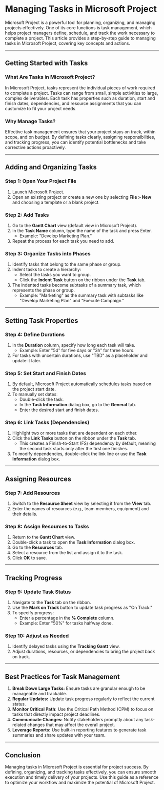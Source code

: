 # Managing Tasks in Microsoft Project

Microsoft Project is a powerful tool for planning, organizing, and managing projects effectively. One of its core functions is task management, which helps project managers define, schedule, and track the work necessary to complete a project. This article provides a step-by-step guide to managing tasks in Microsoft Project, covering key concepts and actions.

---

## Getting Started with Tasks

### What Are Tasks in Microsoft Project?
In Microsoft Project, tasks represent the individual pieces of work required to complete a project. Tasks can range from small, simple activities to large, complex deliverables. Each task has properties such as duration, start and finish dates, dependencies, and resource assignments that you can customize to fit your project needs.

### Why Manage Tasks?
Effective task management ensures that your project stays on track, within scope, and on budget. By defining tasks clearly, assigning responsibilities, and tracking progress, you can identify potential bottlenecks and take corrective actions proactively.

---

## Adding and Organizing Tasks

### Step 1: Open Your Project File
1. Launch Microsoft Project.
2. Open an existing project or create a new one by selecting **File > New** and choosing a template or a blank project.

### Step 2: Add Tasks
1. Go to the **Gantt Chart** view (default view in Microsoft Project).
2. In the **Task Name** column, type the name of the task and press Enter.
   - Example: "Develop Marketing Plan."
3. Repeat the process for each task you need to add.

### Step 3: Organize Tasks into Phases
1. Identify tasks that belong to the same phase or group.
2. Indent tasks to create a hierarchy:
   - Select the tasks you want to group.
   - Click the **Indent Task** button on the ribbon under the **Task** tab.
3. The indented tasks become subtasks of a summary task, which represents the phase or group.
   - Example: "Marketing" as the summary task with subtasks like "Develop Marketing Plan" and "Execute Campaign."

---

## Setting Task Properties

### Step 4: Define Durations
1. In the **Duration** column, specify how long each task will take.
   - Example: Enter "5d" for five days or "3h" for three hours.
2. For tasks with uncertain durations, use "TBD" as a placeholder and update it later.

### Step 5: Set Start and Finish Dates
1. By default, Microsoft Project automatically schedules tasks based on the project start date.
2. To manually set dates:
   - Double-click the task.
   - In the **Task Information** dialog box, go to the **General** tab.
   - Enter the desired start and finish dates.

### Step 6: Link Tasks (Dependencies)
1. Highlight two or more tasks that are dependent on each other.
2. Click the **Link Tasks** button on the ribbon under the **Task** tab.
   - This creates a Finish-to-Start (FS) dependency by default, meaning the second task starts only after the first one finishes.
3. To modify dependencies, double-click the link line or use the **Task Information** dialog box.

---

## Assigning Resources

### Step 7: Add Resources
1. Switch to the **Resource Sheet** view by selecting it from the **View** tab.
2. Enter the names of resources (e.g., team members, equipment) and their details.

### Step 8: Assign Resources to Tasks
1. Return to the **Gantt Chart** view.
2. Double-click a task to open the **Task Information** dialog box.
3. Go to the **Resources** tab.
4. Select a resource from the list and assign it to the task.
5. Click **OK** to save.

---

## Tracking Progress 

### Step 9: Update Task Status 
1. Navigate to the **Task** tab on the ribbon.
2. Use the **Mark on Track** button to update task progress as "On Track."
3. To specify progress:
   - Enter a percentage in the **% Complete** column.
   - Example: Enter "50%" for tasks halfway done.

### Step 10: Adjust as Needed
1. Identify delayed tasks using the **Tracking Gantt** view.
2. Adjust durations, resources, or dependencies to bring the project back on track.

---

## Best Practices for Task Management

1. **Break Down Large Tasks:** Ensure tasks are granular enough to be manageable and trackable.
2. **Regular Updates:** Update task progress regularly to reflect the current status.
3. **Monitor Critical Path:** Use the Critical Path Method (CPM) to focus on tasks that directly impact project deadlines.
4. **Communicate Changes:** Notify stakeholders promptly about any task-related changes that may affect the overall project.
5. **Leverage Reports:** Use built-in reporting features to generate task summaries and share updates with your team.

---

## Conclusion

Managing tasks in Microsoft Project is essential for project success. By defining, organizing, and tracking tasks effectively, you can ensure smooth execution and timely delivery of your projects. Use this guide as a reference to optimize your workflow and maximize the potential of Microsoft Project.
